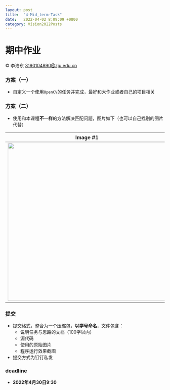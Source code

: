 ```yaml
---
layout: post
title:  "4-Mid_term-Task"
date:   2022-04-02 8:09:09 +0800
category: Vision2022Posts
---
```




# 期中作业

&copy; 李浩东 3190104890@zju.edu.cn

### 方案（一）

- 自定义一个使用`OpenCV`的任务并完成，最好和大作业或者自己的项目相关

### 方案（二）

- 使用和本课程**不一样**的方法解决匹配问题，图片如下（也可以自己找别的图片代替）

|                           Image #1                           |                           Image #2                           |
| :----------------------------------------------------------: | :----------------------------------------------------------: |
| <img src="{{ site.url }}/images/Vision2022/wu_4.jpg" width="500" /> | <img src="{{ site.url }}/images/Vision2022/wu_2.jpeg" width="500" /> |

### 提交

- 提交格式，整合为一个压缩包，**以学号命名**，文件包含：
  - 说明任务与思路的文档（100字以内）
  - 源代码
  - 使用的原始图片
  - 程序运行效果截图
- 提交方式为钉钉私发

### deadline

- **2022年4月30日9:30**
